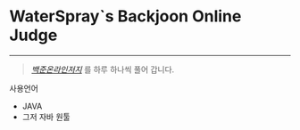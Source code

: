 WaterSpray`s Backjoon Online Judge
=================================

***

>*[백준온라인저지](https://www.acmicpc.net/)* 를 하루 하나씩 풀어 갑니다.

사용언어
- JAVA
- 그저 자바 원툴
